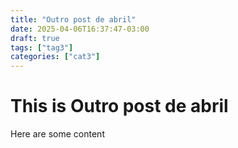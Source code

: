 ```yaml
---
title: "Outro post de abril"
date: 2025-04-06T16:37:47-03:00
draft: true
tags: ["tag3"]
categories: ["cat3"]
---
```


# This is Outro post de abril

Here are some content